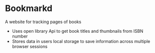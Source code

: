 # Bookmarkd
A website for tracking pages of books

* Uses open library Api to get book titles and thumbnails from ISBN number
* Stores data in users local storage to save information across multiple browser sessions



